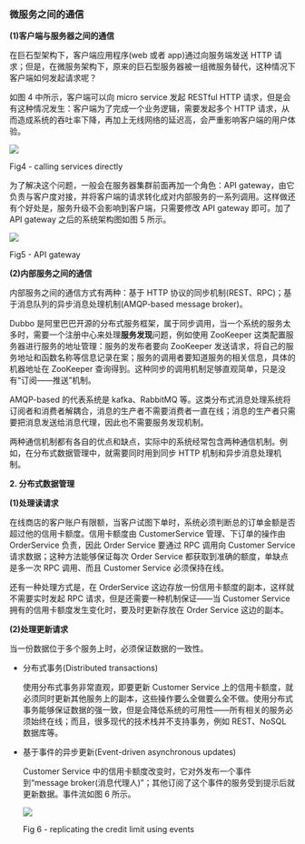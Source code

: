 ### 微服务之间的通信

**(1)客户端与服务器之间的通信**

在巨石型架构下，客户端应用程序(web 或者 app)通过向服务端发送 HTTP 请求；但是，在微服务架构下，原来的巨石型服务器被一组微服务替代，这种情况下客户端如何发起请求呢？

如图 4 中所示，客户端可以向 micro service 发起 RESTful HTTP 请求，但是会有这种情况发生：客户端为了完成一个业务逻辑，需要发起多个 HTTP 请求，从而造成系统的吞吐率下降，再加上无线网络的延迟高，会严重影响客户端的用户体验。

![](http://mmbiz.qpic.cn/mmbiz/sXiaukvjR0RA4LTYdW8vIiaBFNyKAP0khneb6U1PnJkcwcOC4lKTQcoOcibszIxOHjyDvysLMkWnyDAAeGicGicELfQ/640?wx_fmt=png&wxfrom=5&wx_lazy=1)

Fig4 - calling services directly

为了解决这个问题，一般会在服务器集群前面再加一个角色：API gateway，由它负责与客户度对接，并将客户端的请求转化成对内部服务的一系列调用。这样做还有个好处是，服务升级不会影响到客户端，只需要修改 API gateway 即可。加了 API gateway 之后的系统架构图如图 5 所示。

![](http://mmbiz.qpic.cn/mmbiz/sXiaukvjR0RA4LTYdW8vIiaBFNyKAP0khnevaeY61h6sciaW9IRF6pPClhkGNiaQCOqRq6zzjSQ07MZVcmA7W1HiakA/640?wx_fmt=png&wxfrom=5&wx_lazy=1)

Fig5 - API gateway

**(2)内部服务之间的通信**

内部服务之间的通信方式有两种：基于 HTTP 协议的同步机制(REST、RPC)；基于消息队列的异步消息处理机制(AMQP-based message broker)。

Dubbo 是阿里巴巴开源的分布式服务框架，属于同步调用，当一个系统的服务太多时，需要一个注册中心来处理**服务发现**问题，例如使用 ZooKeeper 这类配置服务器进行服务的地址管理：服务的发布者要向 ZooKeeper 发送请求，将自己的服务地址和函数名称等信息记录在案；服务的调用者要知道服务的相关信息，具体的机器地址在 ZooKeeper 查询得到。这种同步的调用机制足够直观简单，只是没有“订阅——推送”机制。

AMQP-based 的代表系统是 kafka、RabbitMQ 等。这类分布式消息处理系统将订阅者和消费者解耦合，消息的生产者不需要消费者一直在线；消息的生产者只需要把消息发送给消息代理，因此也不需要服务发现机制。

两种通信机制都有各自的优点和缺点，实际中的系统经常包含两种通信机制。例如，在分布式数据管理中，就需要同时用到同步 HTTP 机制和异步消息处理机制。

**2. 分布式数据管理**

**(1)处理读请求**

在线商店的客户账户有限额，当客户试图下单时，系统必须判断总的订单金额是否超过他的信用卡额度。信用卡额度由 CustomerService 管理、下订单的操作由 OrderService 负责，因此 Order Service 要通过 RPC 调用向 Customer Service 请求数据；这种方法能够保证每次 Order Service 都获取到准确的额度，单缺点是多一次 RPC 调用、而且 Customer Service 必须保持在线。

还有一种处理方式是，在 OrderService 这边存放一份信用卡额度的副本，这样就不需要实时发起 RPC 请求，但是还需要一种机制保证——当 Customer Service 拥有的信用卡额度发生变化时，要及时更新存放在 Order Service 这边的副本。

**(2)处理更新请求**

当一份数据位于多个服务上时，必须保证数据的一致性。

- 分布式事务(Distributed transactions)

  使用分布式事务非常直观，即要更新 Customer Service 上的信用卡额度，就必须同时更新其他服务上的副本，这些操作要么全做要么全不做。使用分布式事务能够保证数据的强一致，但是会降低系统的可用性——所有相关的服务必须始终在线；而且，很多现代的技术栈并不支持事务，例如 REST、NoSQL 数据库等。

- 基于事件的异步更新(Event-driven asynchronous updates)

  Customer Service 中的信用卡额度改变时，它对外发布一个事件到“message broker(消息代理人)”；其他订阅了这个事件的服务受到提示后就更新数据。事件流如图 6 所示。

  ![](http://mmbiz.qpic.cn/mmbiz/sXiaukvjR0RA4LTYdW8vIiaBFNyKAP0khnfsbdEH4nNZ4iapSQ1HKsbJKDkLuOtp7ib5rSDRGjz16H9wBpWumjbZwA/640?wx_fmt=png&wxfrom=5&wx_lazy=1)

  Fig 6 - replicating the credit limit using events
  
  
  
  
